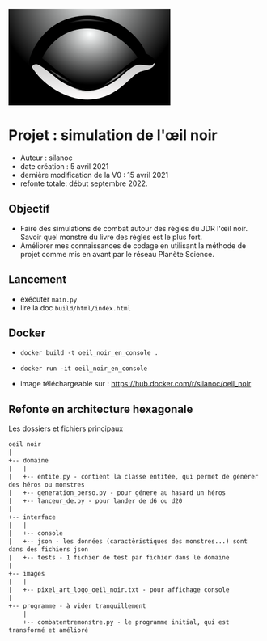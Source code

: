![Logo 1ère édition oeil noir](./images/320px-L'Œil_noir_(première_édition)_Logo.svg.png)
# Projet : simulation de l'œil noir
- Auteur : silanoc
- date création : 5 avril 2021
- dernière modification de la V0 : 15 avril 2021
- refonte totale: début septembre 2022. 

## Objectif 
- Faire des simulations de combat autour des règles du JDR l'œil noir. Savoir quel monstre du livre des règles est le plus fort.
- Améliorer mes connaissances de codage en utilisant la méthode de projet comme mis en avant par le réseau Planète Science.

## Lancement 
- exécuter `main.py`
- lire la doc `build/html/index.html`

## Docker
- `docker build -t oeil_noir_en_console .`
- `docker run -it oeil_noir_en_console`

- image téléchargeable sur : https://hub.docker.com/r/silanoc/oeil_noir

## Refonte en architecture hexagonale
Les dossiers et fichiers principaux

```
oeil noir
|
+-- domaine
|   |
|   +-- entite.py - contient la classe entitée, qui permet de générer des héros ou monstres
|   +-- generation_perso.py - pour génere au hasard un héros
|   +-- lanceur_de.py - pour lander de d6 ou d20
|
+-- interface
|   |
|   +-- console
|   +-- json - les données (caractèristiques des monstres...) sont dans des fichiers json
|   +-- tests - 1 fichier de test par fichier dans le domaine
|
+-- images
|   |
|   +-- pixel_art_logo_oeil_noir.txt - pour affichage console
|
+-- programme - à vider tranquillement
    |
    +-- combatentremonstre.py - le programme initial, qui est transformé et amélioré
```